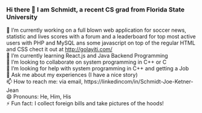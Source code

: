 ### Hi there 👋 I am Schmidt, a recent CS grad from Florida State University

<!--
**SchmidtJKJ/SchmidtJKJ** is a ✨ _special_ ✨ repository because its `README.md` (this file) appears on your GitHub profile.

Here are some ideas to get you started:

- 🔭 I’m currently working on a full blown web application for soccer news, statistic and lives scores with a forum and a leaderboard for top most active users with PHP and MySQL
- 🌱 I’m currently learning React and Java Backend Programming
- 👯 I’m looking to collaborate on system programming in C++ or C++
- 🤔 I’m looking for help with system programming in C++ and getting a Job
- 💬 Ask me about my experiences (I have a nice story)
- 📫 How to reach me: via email
- 😄 Pronouns: He, Him, His
- ⚡ Fun fact: I collect foreign bills
-->
🔭 I’m currently working on a full blown web application for soccer news, statistic and lives scores with a forum and a leaderboard for top most active users with PHP and MySQL ans some javascript on top of the regular HTML and CSS chect it out at http://golayiti.com/ <br>
🌱 I’m currently learning React.js and Java Backend Programming <br>
👯 I’m looking to collaborate on system programming in C++ or C <br>
🤔 I’m looking for help with system programming in C++ and getting a Job <br>
💬 Ask me about my experiences (I have a nice story) <br>
📫 How to reach me: via email, https://linkedincom/in/Schmidt-Joe-Ketner-Jean<br>
😄 Pronouns: He, Him, His <br>
⚡ Fun fact: I collect foreign bills and take pictures of the hoods! <br>
